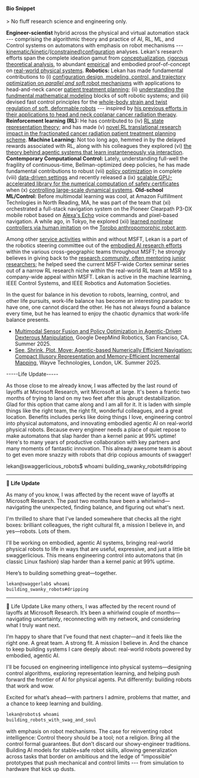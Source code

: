<h4><i class="fa fa-chevron-right"></i><i class="fa fa-chevron-right"></i>Bio Snippet</h4> 
> No fluff research science and engineering only. 

<b>Engineer-scientist</b> hybrid across the physical and virtual automation stack --- comprising the algorithmic theory and practice of AI, RL, ML, and Control systems on automatons with emphasis on robot mechanisms ---  [kinematic/kinetic](/downloads/Papers/screw_slides.pdf)/[(constrained)configuration](/downloads/Papers/RBOT250.pdf) analyses. Lekan's research efforts span the complete ideation gamut from [conceptualization](downloads/Papers/kinecontrol.pdf), [rigorous theoretical analysis](downloads/Papers/h2hinf.pdf), to abundant [empirical](downloads/Papers/levelsetpy.pdf) and embodied proof-of-concept on [real-world physical systems](downloads/Papers/PCLAST.pdf). **Robotics:** Lekan has made fundamental contributions to (i) [configuration design, modeling, control, and trajectory optimization on _parallel and soft_ robot mechanisms](https://www.med.upenn.edu/wiersmalab/) with applications to head-and-neck cancer [patient treatment planning](http://scriptedonachip.com/downloads/Papers/kinecontrol.pdf); (ii) [understanding the fundmental mathematical modeling](/downloads/Papers/SoRoPD.pdf) blocks of soft robotic systems; and (iii) devised fast control principles for the [whole-body strain and twist regulation of soft, deformable robots](/downloads/Papers/SoRoSPT.pdf) --- inspired by [his previous efforts in their applications to head and neck coplanar cancer radiation therapy](/downloads/Papers/ContinuumI.pdf). **Reinforcement learning (RL):** He has contributed to (iv) [RL state representation theory](https://arxiv.org/pdf/2207.08229.pdf); and has made (v) [novel RL translational research impact in the fractionated cancer radiation patient treatment planning scheme](https://aapm.onlinelibrary.wiley.com/doi/abs/10.1118/1.4924100). **Machine Learning:** Not too long ago, hemmed in by the delayed rewards associated with RL, along with his colleagues they explored (vi) [the theory behind agentic systems that learn instanteneously via interaction](https://arxiv.org/abs/2206.08364). **Contemporary Computational Control:** Lately, understanding full-well the fragility of continuous-time, Bellman-optimized deep policies, he has made fundamental contributions to robust (vii) [policy optimization](downloads/Papers/h2hinf.pdf) in complete (viii) [data-driven settings](downloads/Papers/ifac.pdf) and recently released a (ix) [scalable GPU-accelerated library for the numerical computation of safety certificates](/downloads/Papers/levelsetpy.pdf) when (x) [controlling large-scale dynamical systems](https://arxiv.org/pdf/2403.07308.pdf). **Old-school ML/Control:** Before multimodal learning was cool, at Amazon Fulfillment Technlogies in North Reading, MA, he was part of the team that (xi) orchestrated a full-stack navigation system on the Pioneer Clearpath P3-DX mobile robot based on [Alexa's Echo](https://www.amazon.com/b/?node=9818047011&ref_=mars_byline_aucc_branded) voice commands and pixel-based navigation. A while ago, in Tokyo, he explored (xii) [learned nonlinear controllers via human imitation](https://github.com/robotsorcerer/LyapunovLearner) on the [Torobo anthropomorphic robot arm](https://robotics.tokyo/products/torobo/).

Among other [service activities](#service) within and without MSFT, Lekan is a part of the robotics steering committee out of the [embodied AI research efforts](https://www.microsoft.com/en-us/research/collaboration/embodied-ai/people/) within the various cross-geographic teams throughout MSFT; he strongly believes in giving back to the [research community, often mentoring junior researchers](#mentor); he helped seed the current MSFT-wide Cortex seminar series out of a narrow RL research niche within the real-world RL team at MSR to a company-wide appeal within MSFT. Lekan is active in the machine learning, IEEE Control Systems, and IEEE Robotics and Automation Societies. 

In the quest for balance in his devotion to robots, learning, control, and other life pursuits, work-life balance has become an interesting paradox: to have one, one cannot discard the other. He has not always found a balance every time, but he has learned to enjoy the chaotic dynamics that work-life balance presents.


- [Multimodal Sensor Fusion and Policy Optimization in Agentic-Driven Dexterous Manipulation](/downloads/Papers/DeepMind.pdf), Google DeepMind Robotics, San Franciso, CA. Summer 2025.
- [See, Shrink, Plot, Move: Agentic-based Numerically Efficient Navigation:  Compact Illusory  Representation and Memory-Efficient Incremental Mapping](/downloads/Papers/Wayve.pdf), Wayve Technologies, London, UK. Summer 2025.



-----Life Update-----

As those close to me already know, I was affected by the last round of layoffs at Microsoft Research, writ Microsoft at large. It's been a frantic two months of trying to land on my two feet after this abrupt destabilization. Glad for this  option that came along and I am all for it. It is laden with simple things like the right team, the right fit, wonderful colleagues, and a great location. Benefits includes perks like doing things I love, engineering control into physical automatons, and innovating embodied agentic AI on real-world physical robots. Because every engineer needs a place of quiet repose to make automatons that slap harder than a kernel panic at 99% uptime! Here's to many years of productive collaboration with key partners and many moments of fantastic innovation. This already awesome team is about to get even more snazzy with robots that drip copious amounts of swagger! 

lekan@swaggerlicious_robots$ whoami
building_swanky_robots#dripping

---

**🚀 Life Update**

As many of you know, I was affected by the recent wave of layoffs at Microsoft Research. The past two months have been a whirlwind—navigating the unexpected, finding balance, and figuring out what's next.

I'm thrilled to share that I've landed somewhere that checks all the right boxes: brilliant colleagues, the right cultural fit, a mission I believe in, and yes—robots. Lots of them.

I'll be working on embodied, agentic AI systems, bringing real-world physical robots to life in ways that are useful, expressive, and just a little bit swaggerlicious. This means engineering control into automatons that (in classic Linux fashion) slap harder than a kernel panic at 99% uptime.

Here’s to building something great—together.

```bash
lekan@swaggerlab$ whoami
building_swanky_robots#dripping
```

---

🔧 Life Update
Like many others, I was affected by the recent round of layoffs at Microsoft Research. It’s been a whirlwind couple of months—navigating uncertainty, reconnecting with my network, and considering what I truly want next.

I’m happy to share that I’ve found that next chapter—and it feels like the right one. A great team. A strong fit. A mission I believe in. And the chance to keep building systems I care deeply about: real-world robots powered by embodied, agentic AI.

I'll be focused on engineering intelligence into physical systems—designing control algorithms, exploring representation learning, and helping push forward the frontier of AI for physical agents. Put differently: building robots that work and wow.

Excited for what’s ahead—with partners I admire, problems that matter, and a chance to keep learning and building.

```bash
lekan@robots$ whoami
building_robots_with_swag_and_soul
```


with emphasis on robot mechanisms. 
The case for reinventing robot intelligence: Control theory should be a tool; not a religion. Bring all the control formal guarantees. But don’t discard our showy-engineer traditions. Building AI models for stable+safe robot skills, allowing generalization across tasks that border on ambitious and the ledge of “impossible” prototypes that push mechanical and control limits --- from simulation to hardware that kick up dusts.